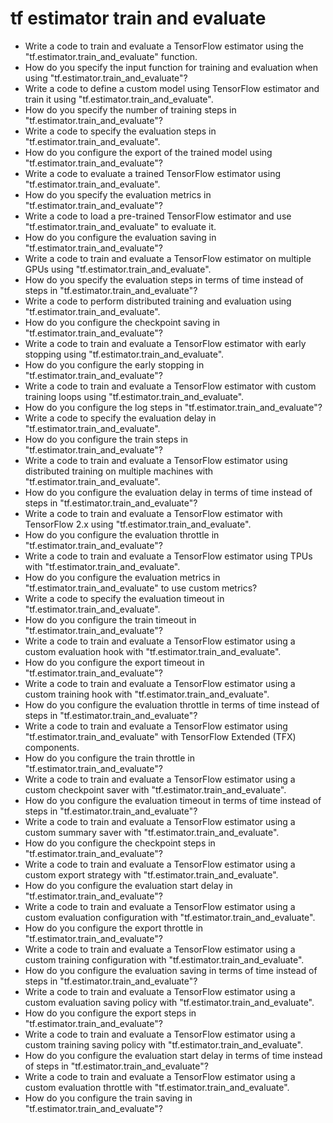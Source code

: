 # tf estimator train and evaluate

- Write a code to train and evaluate a TensorFlow estimator using the "tf.estimator.train_and_evaluate" function.
- How do you specify the input function for training and evaluation when using "tf.estimator.train_and_evaluate"?
- Write a code to define a custom model using TensorFlow estimator and train it using "tf.estimator.train_and_evaluate".
- How do you specify the number of training steps in "tf.estimator.train_and_evaluate"?
- Write a code to specify the evaluation steps in "tf.estimator.train_and_evaluate".
- How do you configure the export of the trained model using "tf.estimator.train_and_evaluate"?
- Write a code to evaluate a trained TensorFlow estimator using "tf.estimator.train_and_evaluate".
- How do you specify the evaluation metrics in "tf.estimator.train_and_evaluate"?
- Write a code to load a pre-trained TensorFlow estimator and use "tf.estimator.train_and_evaluate" to evaluate it.
- How do you configure the evaluation saving in "tf.estimator.train_and_evaluate"?
- Write a code to train and evaluate a TensorFlow estimator on multiple GPUs using "tf.estimator.train_and_evaluate".
- How do you specify the evaluation steps in terms of time instead of steps in "tf.estimator.train_and_evaluate"?
- Write a code to perform distributed training and evaluation using "tf.estimator.train_and_evaluate".
- How do you configure the checkpoint saving in "tf.estimator.train_and_evaluate"?
- Write a code to train and evaluate a TensorFlow estimator with early stopping using "tf.estimator.train_and_evaluate".
- How do you configure the early stopping in "tf.estimator.train_and_evaluate"?
- Write a code to train and evaluate a TensorFlow estimator with custom training loops using "tf.estimator.train_and_evaluate".
- How do you configure the log steps in "tf.estimator.train_and_evaluate"?
- Write a code to specify the evaluation delay in "tf.estimator.train_and_evaluate".
- How do you configure the train steps in "tf.estimator.train_and_evaluate"?
- Write a code to train and evaluate a TensorFlow estimator using distributed training on multiple machines with "tf.estimator.train_and_evaluate".
- How do you configure the evaluation delay in terms of time instead of steps in "tf.estimator.train_and_evaluate"?
- Write a code to train and evaluate a TensorFlow estimator with TensorFlow 2.x using "tf.estimator.train_and_evaluate".
- How do you configure the evaluation throttle in "tf.estimator.train_and_evaluate"?
- Write a code to train and evaluate a TensorFlow estimator using TPUs with "tf.estimator.train_and_evaluate".
- How do you configure the evaluation metrics in "tf.estimator.train_and_evaluate" to use custom metrics?
- Write a code to specify the evaluation timeout in "tf.estimator.train_and_evaluate".
- How do you configure the train timeout in "tf.estimator.train_and_evaluate"?
- Write a code to train and evaluate a TensorFlow estimator using a custom evaluation hook with "tf.estimator.train_and_evaluate".
- How do you configure the export timeout in "tf.estimator.train_and_evaluate"?
- Write a code to train and evaluate a TensorFlow estimator using a custom training hook with "tf.estimator.train_and_evaluate".
- How do you configure the evaluation throttle in terms of time instead of steps in "tf.estimator.train_and_evaluate"?
- Write a code to train and evaluate a TensorFlow estimator using "tf.estimator.train_and_evaluate" with TensorFlow Extended (TFX) components.
- How do you configure the train throttle in "tf.estimator.train_and_evaluate"?
- Write a code to train and evaluate a TensorFlow estimator using a custom checkpoint saver with "tf.estimator.train_and_evaluate".
- How do you configure the evaluation timeout in terms of time instead of steps in "tf.estimator.train_and_evaluate"?
- Write a code to train and evaluate a TensorFlow estimator using a custom summary saver with "tf.estimator.train_and_evaluate".
- How do you configure the checkpoint steps in "tf.estimator.train_and_evaluate"?
- Write a code to train and evaluate a TensorFlow estimator using a custom export strategy with "tf.estimator.train_and_evaluate".
- How do you configure the evaluation start delay in "tf.estimator.train_and_evaluate"?
- Write a code to train and evaluate a TensorFlow estimator using a custom evaluation configuration with "tf.estimator.train_and_evaluate".
- How do you configure the export throttle in "tf.estimator.train_and_evaluate"?
- Write a code to train and evaluate a TensorFlow estimator using a custom training configuration with "tf.estimator.train_and_evaluate".
- How do you configure the evaluation saving in terms of time instead of steps in "tf.estimator.train_and_evaluate"?
- Write a code to train and evaluate a TensorFlow estimator using a custom evaluation saving policy with "tf.estimator.train_and_evaluate".
- How do you configure the export steps in "tf.estimator.train_and_evaluate"?
- Write a code to train and evaluate a TensorFlow estimator using a custom training saving policy with "tf.estimator.train_and_evaluate".
- How do you configure the evaluation start delay in terms of time instead of steps in "tf.estimator.train_and_evaluate"?
- Write a code to train and evaluate a TensorFlow estimator using a custom evaluation throttle with "tf.estimator.train_and_evaluate".
- How do you configure the train saving in "tf.estimator.train_and_evaluate"?